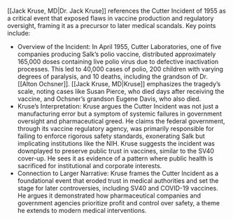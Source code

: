 
[[Jack Kruse, MD|Dr. Jack Kruse]] references the Cutter Incident of 1955 as a critical event that exposed flaws in vaccine production and regulatory oversight, framing it as a precursor to later medical scandals. Key points include:

- Overview of the Incident: In April 1955, Cutter Laboratories, one of five companies producing Salk’s polio vaccine, distributed approximately 165,000 doses containing live polio virus due to defective inactivation processes. This led to 40,000 cases of polio, 200 children with varying degrees of paralysis, and 10 deaths, including the grandson of Dr. [[Alton Ochsner]]. [[Jack Kruse, MD|Kruse]] emphasizes the tragedy’s scale, noting cases like Susan Pierce, who died days after receiving the vaccine, and Ochsner’s grandson Eugene Davis, who also died.
- Kruse’s Interpretation: Kruse argues the Cutter Incident was not just a manufacturing error but a symptom of systemic failures in government oversight and pharmaceutical greed. He claims the federal government, through its vaccine regulatory agency, was primarily responsible for failing to enforce rigorous safety standards, exonerating Salk but implicating institutions like the NIH. Kruse suggests the incident was downplayed to preserve public trust in vaccines, similar to the SV40 cover-up. He sees it as evidence of a pattern where public health is sacrificed for institutional and corporate interests.
- Connection to Larger Narrative: Kruse frames the Cutter Incident as a foundational event that eroded trust in medical authorities and set the stage for later controversies, including SV40 and COVID-19 vaccines. He argues it demonstrated how pharmaceutical companies and government agencies prioritize profit and control over safety, a theme he extends to modern medical interventions.